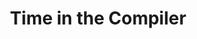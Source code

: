 ---
title: Time in the Compiler
description: This page describes the concepts of time in the Scala 3 compiler.
redirect_to: https://dotty.epfl.ch/docs/contributing/architecture/time.html
---